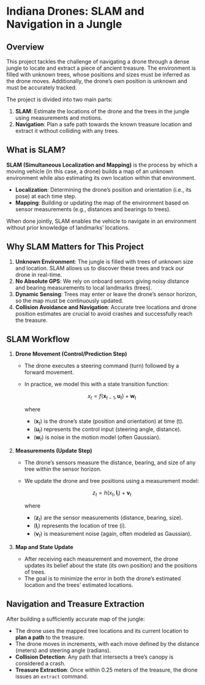 # Indiana Drones: SLAM and Navigation in a Jungle

## Overview

This project tackles the challenge of navigating a drone through a dense jungle to locate and extract a piece of ancient treasure. The environment is filled with unknown trees, whose positions and sizes must be inferred as the drone moves. Additionally, the drone’s own position is unknown and must be accurately tracked. 

The project is divided into two main parts:
1. **SLAM**: Estimate the locations of the drone and the trees in the jungle using measurements and motions.
2. **Navigation**: Plan a safe path towards the known treasure location and extract it without colliding with any trees.

## What is SLAM?

**SLAM (Simultaneous Localization and Mapping)** is the process by which a moving vehicle (in this case, a drone) builds a map of an unknown environment while also estimating its own location within that environment. 

- **Localization**: Determining the drone’s position and orientation (i.e., its pose) at each time step.
- **Mapping**: Building or updating the map of the environment based on sensor measurements (e.g., distances and bearings to trees).

When done jointly, SLAM enables the vehicle to navigate in an environment without prior knowledge of landmarks’ locations.

## Why SLAM Matters for This Project

1. **Unknown Environment**: The jungle is filled with trees of unknown size and location. SLAM allows us to discover these trees and track our drone in real-time.
2. **No Absolute GPS**: We rely on onboard sensors giving noisy distance and bearing measurements to local landmarks (trees).
3. **Dynamic Sensing**: Trees may enter or leave the drone’s sensor horizon, so the map must be continuously updated.
4. **Collision Avoidance and Navigation**: Accurate tree locations and drone position estimates are crucial to avoid crashes and successfully reach the treasure.

## SLAM Workflow

1. **Drone Movement (Control/Prediction Step)**  
   - The drone executes a steering command (turn) followed by a forward movement.  
   - In practice, we model this with a state transition function:
   
     $$x_{t} = f(\mathbf{x}_{t-1}, \mathbf{u}_t) + \mathbf{w}_t$$
     
	 where  
     - $(\mathbf{x}_t)$ is the drone’s state (position and orientation) at time \(t\).  
     - $(\mathbf{u}_t)$ represents the control input (steering angle, distance).  
     - $(\mathbf{w}_t)$ is noise in the motion model (often Gaussian).

2. **Measurements (Update Step)**  
   - The drone’s sensors measure the distance, bearing, and size of any tree within the sensor horizon.  
   - We update the drone and tree positions using a measurement model:
     
	 $$z_{t} = h(x_{t}, \mathbf{l}_i) + \mathbf{v}_t$$
	 
     where  
     - $(\mathbf{z}_{t})$ are the sensor measurements (distance, bearing, size).  
     - $(\mathbf{l}_i)$ represents the location of tree \(i\).  
     - $(\mathbf{v}_t)$ is measurement noise (again, often modeled as Gaussian).

3. **Map and State Update**  
   - After receiving each measurement and movement, the drone updates its belief about the state (its own position) and the positions of trees.  
   - The goal is to minimize the error in both the drone’s estimated location and the trees’ estimated locations.

## Navigation and Treasure Extraction

After building a sufficiently accurate map of the jungle:
- The drone uses the mapped tree locations and its current location to **plan a path** to the treasure.
- The drone moves in increments, with each move defined by the distance (meters) and steering angle (radians).
- **Collision Detection**: Any path that intersects a tree’s canopy is considered a crash.
- **Treasure Extraction**: Once within 0.25 meters of the treasure, the drone issues an `extract` command.
